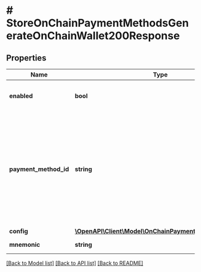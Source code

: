 # # StoreOnChainPaymentMethodsGenerateOnChainWallet200Response

## Properties

Name | Type | Description | Notes
------------ | ------------- | ------------- | -------------
**enabled** | **bool** | Whether the payment method is enabled | [optional]
**payment_method_id** | **string** | Payment method IDs. Available payment method IDs for Bitcoin are:   - &#x60;\&quot;BTC-CHAIN\&quot;&#x60;: Onchain    -&#x60;\&quot;BTC-LN\&quot;&#x60;: Lightning    - &#x60;\&quot;BTC-LNURL\&quot;&#x60;: LNURL | [optional]
**config** | [**\OpenAPI\Client\Model\OnChainPaymentMethodBaseData**](OnChainPaymentMethodBaseData.md) |  | [optional]
**mnemonic** | **string** | A BIP39 mnemonic | [optional]

[[Back to Model list]](../../README.md#models) [[Back to API list]](../../README.md#endpoints) [[Back to README]](../../README.md)

